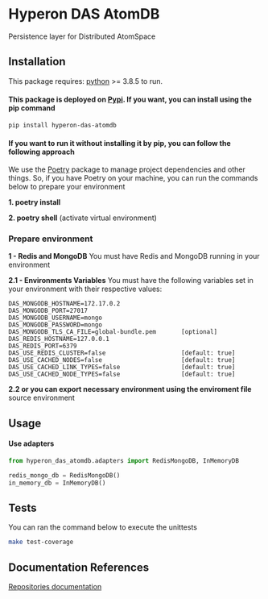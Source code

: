 # Hyperon DAS AtomDB

Persistence layer for Distributed AtomSpace

## Installation

This package requires:
[python](https://www.python.org/) >= 3.8.5 to run.

#### This package is deployed on [Pypi](https://pypi.org/project/hyperon-das/). If you want, you can install using the pip command

```
pip install hyperon-das-atomdb
```

#### If you want to run it without installing it by pip, you can follow the following approach

We use the [Poetry](https://python-poetry.org/) package to manage project dependencies and other things. So, if you have Poetry on your machine, you can run the commands below to prepare your environment

**1. poetry install**

**2. poetry shell** (activate virtual environment)

### Prepare environment

**1 - Redis and MongoDB**
You must have Redis and MongoDB running in your environment

**2.1 - Environments Variables**
You must have the following variables set in your environment with their respective values:

```
DAS_MONGODB_HOSTNAME=172.17.0.2
DAS_MONGODB_PORT=27017
DAS_MONGODB_USERNAME=mongo
DAS_MONGODB_PASSWORD=mongo
DAS_MONGODB_TLS_CA_FILE=global-bundle.pem       [optional]
DAS_REDIS_HOSTNAME=127.0.0.1
DAS_REDIS_PORT=6379
DAS_USE_REDIS_CLUSTER=false                     [default: true]
DAS_USE_CACHED_NODES=false                      [default: true]
DAS_USE_CACHED_LINK_TYPES=false                 [default: true]
DAS_USE_CACHED_NODE_TYPES=false                 [default: true]
```

**2.2 or you can export necessary environment using the enviroment file**
source environment

## Usage

#### Use adapters

```python
from hyperon_das_atomdb.adapters import RedisMongoDB, InMemoryDB

redis_mongo_db = RedisMongoDB()
in_memory_db = InMemoryDB()
```

## Tests

You can ran the command below to execute the unittests

```bash
make test-coverage
```

## Documentation References

[Repositories documentation](https://docs.google.com/document/d/1njmP_oXw_0FLwoXY5ttGBMFGV2n60-ugAltWIuoQO10/)
